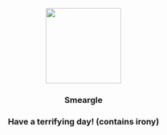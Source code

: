 <p align="center">
    <img src="https://raw.githubusercontent.com/PokeAPI/sprites/master/sprites/pokemon/235.png" width="150" height="150">
</p>
<h3 align="center"> <b>Smeargle</b></h3>
<h3 align="center">Have a terrifying day! (contains irony)</h3>

